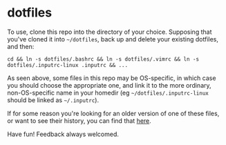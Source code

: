 # dotfiles

To use, clone this repo into the directory of your choice. Supposing that you've cloned it into `~/dotfiles`, back up and delete your existing dotfiles, and then:

```
cd && ln -s dotfiles/.bashrc && ln -s dotfiles/.vimrc && ln -s dotfiles/.inputrc-linux .inputrc && ...
```

As seen above, some files in this repo may be OS-specific, in which case you should choose the appropriate one, and link it to the more ordinary, non-OS-specific name in your homedir (eg `~/dotfiles/.inputrc-linux` should be linked as `~/.inputrc`).

If for some reason you're looking for an older version of one of these files, or want to see their history, you can find that [here](https://github.com/eggsyntax/dotfiles-old).

Have fun! Feedback always welcomed.

